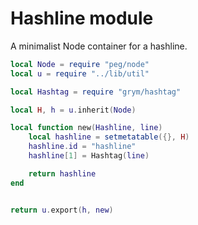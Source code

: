 # Hashline module

   A minimalist Node container for a hashline.

```lua
local Node = require "peg/node"
local u = require "../lib/util"

local Hashtag = require "grym/hashtag"

local H, h = u.inherit(Node)

local function new(Hashline, line)
    local hashline = setmetatable({}, H)
    hashline.id = "hashline"
    hashline[1] = Hashtag(line)

    return hashline 
end


return u.export(h, new)
```
